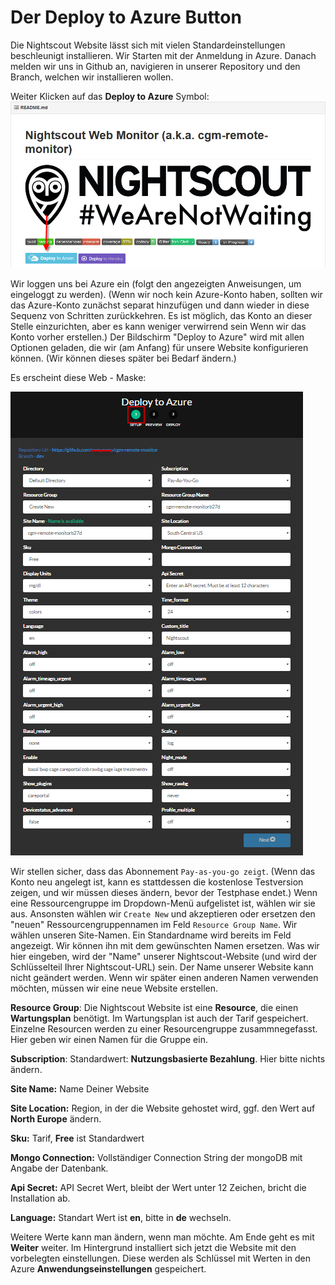 # Der **Deploy to Azure** Button
Die Nightscout Website lässt sich mit vielen Standardeinstellungen beschleunigt installieren.
Wir Starten mit der Anmeldung in Azure.
Danach melden wir uns in Github an, navigieren in unserer Repository und den Branch, welchen wir installieren wollen.

Weiter Klicken auf das **Deploy to Azure** Symbol:
![azure_unbeaufsichtigt](../images/azure/azure_deploy.jpg)

Wir loggen uns bei Azure ein (folgt den angezeigten Anweisungen, um eingeloggt zu werden). (Wenn wir noch kein Azure-Konto haben, sollten wir das Azure-Konto zunächst separat hinzufügen und dann wieder in diese Sequenz von Schritten zurückkehren.
Es ist möglich, das Konto an dieser Stelle einzurichten, aber es kann weniger verwirrend sein Wenn wir das Konto vorher erstellen.)
Der Bildschirm "Deploy to Azure" wird mit allen Optionen geladen, die wir (am Anfang) für unsere Website konfigurieren können. (Wir können dieses später bei Bedarf ändern.)

Es erscheint diese Web - Maske:

![azure_deploy_param](../images/azure/grilledcheese-deploytoazure-panel-step1.png)

Wir stellen sicher, dass das Abonnement `Pay-as-you-go zeigt`. (Wenn das Konto neu angelegt ist, kann es stattdessen die kostenlose Testversion zeigen, und wir müssen dieses ändern, bevor der Testphase endet.)
Wenn eine Ressourcengruppe im Dropdown-Menü aufgelistet ist, wählen wir sie aus. Ansonsten wählen wir `Create New` und akzeptieren oder ersetzen  den "neuen" Ressourcengruppennamen im Feld `Resource Group Name`.
Wir wählen unseren Site-Namen. Ein Standardname wird bereits im Feld angezeigt. Wir können ihn mit dem gewünschten Namen ersetzen. Was wir hier eingeben, wird der "Name" unserer Nightscout-Website (und wird der Schlüsselteil Ihrer Nightscout-URL) sein. Der Name unserer Website kann nicht geändert werden. Wenn wir später einen anderen Namen verwenden möchten, müssen wir eine neue Website erstellen.

**Resource Group**: Die Nightscout Website ist eine **Resource**, die einen **Wartungsplan** benötigt. Im Wartungsplan ist auch der Tarif gespeichert. Einzelne Resourcen werden zu einer Resourcengruppe zusammnegefasst. Hier geben wir einen Namen für die Gruppe ein.

**Subscription**: Standardwert: **Nutzungsbasierte Bezahlung**. Hier bitte nichts ändern.

**Site Name:** Name Deiner Website

**Site Location:** Region, in der die Website gehostet wird, ggf. den Wert auf **North Europe** ändern.

**Sku:** Tarif, **Free** ist Standardwert

**Mongo Connection:** Vollständiger Connection String der mongoDB mit Angabe der Datenbank.

**Api Secret:** API Secret Wert, bleibt der Wert unter 12 Zeichen, bricht die Installation ab.

**Language:** Standart Wert ist **en**, bitte in **de** wechseln.

Weitere Werte kann man ändern, wenn man möchte. Am Ende geht es mit **Weiter** weiter. Im Hintergrund installiert sich jetzt die Website mit den vorbelegten einstellungen. Diese werden als Schlüssel mit Werten in den Azure **Anwendungseinstellungen** gespeichert.

